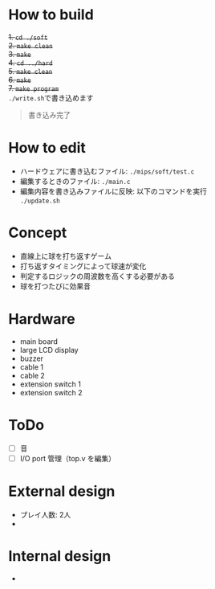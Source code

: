 # How to build


~~1. `cd ./soft`~~  
~~2. `make clean`~~  
~~3. `make`~~  
~~4. `cd ../hard`~~  
~~5. `make clean`~~  
~~6. `make`~~  
~~7. `make program`~~  
   `./write.sh`で書き込めます  
   > 書き込み完了

# How to edit

- ハードウェアに書き込むファイル: `./mips/soft/test.c`
- 編集するときのファイル: `./main.c`
- 編集内容を書き込みファイルに反映: 以下のコマンドを実行  
  `./update.sh`

# Concept

- 直線上に球を打ち返すゲーム
- 打ち返すタイミングによって球速が変化
- 判定するロジックの周波数を高くする必要がある
- 球を打つたびに効果音

# Hardware

- main board
- large LCD display
- buzzer
- cable 1
- cable 2
- extension switch 1
- extension switch 2

# ToDo

- [ ] 音
- [ ] I/O port 管理（top.v を編集）

# External design
- プレイ人数: 2人
- 
# Internal design
- 